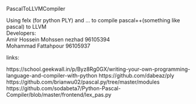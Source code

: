 <p>PascalToLLVMCompiler</p>
Using felx (for python PLY) and ... to compile pascal++(something like pascal) to LLVM
<br>
<b10>Developers:</b10>
<div>Amir Hossein Mohssen nezhad 96105394</div>
Mohammad Fattahpour 96105937
<p>links:</p>
https://school.geekwall.in/p/Byz8Rg0GX/writing-your-own-programming-language-and-compiler-with-python 
https://github.com/dabeaz/ply
https://github.com/brianwu02/pascal.py/tree/master/modules
https://github.com/sodabeta7/Python-Pascal-Compiler/blob/master/frontend/lex_pas.py